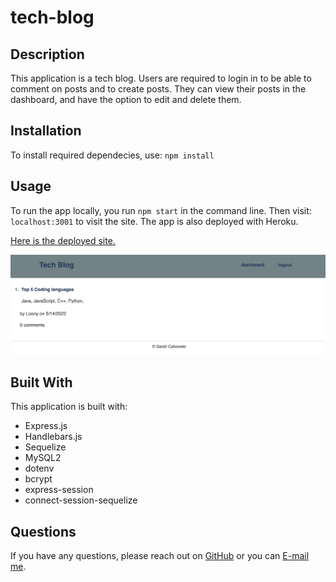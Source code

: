 # tech-blog

 ## Description
  This application is a tech blog.  Users are required to login in to be able to comment on posts and to create posts.  They can view their posts in the dashboard, and have the option to edit and delete them.  

  ## Installation
  To install required dependecies, use: 
  `npm install` 

  ## Usage
  To run the app locally, you run
  `npm start`
  in the command line.  Then visit:
  `localhost:3001`
  to visit the site.  The app is also deployed with Heroku.

  <a href="https://arcane-anchorage-22836.herokuapp.com/">Here is the deployed site.</a>

  <img src="Example-app.png" alt="image of program running" width="1206" />
  

 ## Built With
 This application is built with: <br />
 * Express.js
 * Handlebars.js
 * Sequelize
 * MySQL2
 * dotenv
 * bcrypt
 * express-session
 * connect-session-sequelize

  ## Questions
  If you have any questions, please reach out on <a href="https://github.com/sacylkowski/">GitHub</a> or you can <a href="mailto:sacylkowski@gmail.com">E-mail me</a>.
